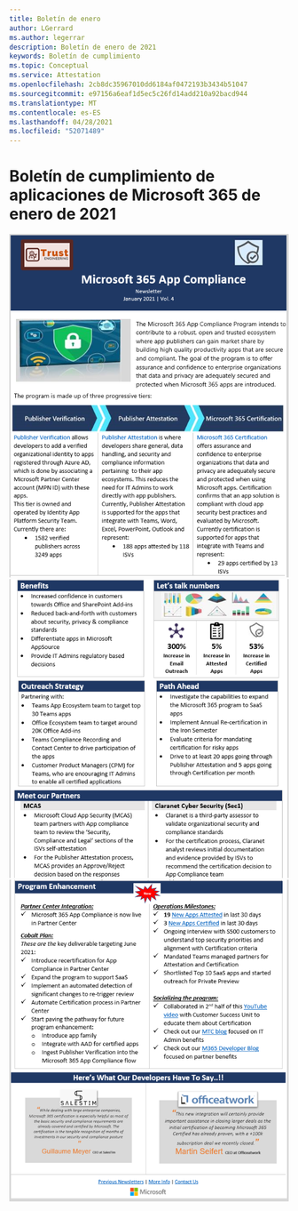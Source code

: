 ```yaml
---
title: Boletín de enero
author: LGerrard
ms.author: legerrar
description: Boletín de enero de 2021
keywords: Boletín de cumplimiento
ms.topic: Conceptual
ms.service: Attestation
ms.openlocfilehash: 2cb8dc35967010dd6184af0472193b3434b51047
ms.sourcegitcommit: e97156a6eaf1d5ec5c26fd14add210a92bacd944
ms.translationtype: MT
ms.contentlocale: es-ES
ms.lasthandoff: 04/28/2021
ms.locfileid: "52071489"
---
```

# <a name="january-2021-microsoft-365-app-compliance-newsletter"></a>Boletín de cumplimiento de aplicaciones de Microsoft 365 de enero de 2021

![Alt text ](../media/Jan1.PNG)
 ![ Alt text Alt ](../media/Jan2.PNG)
 ![ text](../media/Jan3.PNG)
